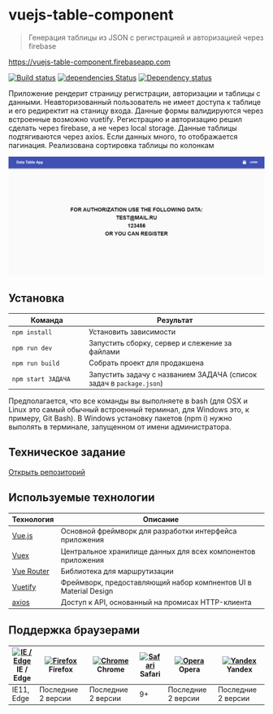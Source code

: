 # vuejs-table-component
> Генерация таблицы из JSON с регистрацией и авторизацией через firebase

https://vuejs-table-component.firebaseapp.com

[![Build status][travis-image]][travis-url] [![dependencies Status](https://david-dm.org/webistomin/vuejs-table-component/status.svg)](https://david-dm.org/webistomin/vuejs-table-component) [![Dependency status][dependency-image]][dependency-url] 

Приложение рендерит страницу регистрации, авторизации и таблицы с данными. Неавторизованный пользователь не имеет доступа к таблице и его редиректит на станицу входа. Данные формы валидируются через встроенные возможно vuetify. Регистрацию и авторизацию решил сделать через firebase, а не через local storage. Данные таблицы подтягиваются через axios. Если данных много, то отображается пагинация. Реализована сортировка таблицы по колонкам

<img src='example.gif'>

## Установка

<table>
  <thead>
    <tr>
      <th>Команда</th>
      <th>Результат</th>
    </tr>
  </thead>
  <tbody>
    <tr>
      <td width="30%"><code>npm install</code></td>
      <td>Установить зависимости</td>
    </tr>
    <tr>
      <td><code>npm run dev</code></td>
      <td>Запустить сборку, сервер и слежение за файлами</td>
    </tr>
     <tr>
      <td><code>npm run build</code></td>
      <td>Собрать проект для продакшена</td>
    </tr>
    <tr>
      <td><code>npm start ЗАДАЧА</code></td>
      <td>Запустить задачу с названием ЗАДАЧА (список задач в <code>package.json</code>)</td>
    </tr>
  </tbody>
</table>

Предполагается, что все команды вы выполняете в bash (для OSX и Linux это самый обычный встроенный терминал, для Windows это, к примеру, Git Bash). В Windows установку пакетов (npm i) нужно выполять в терминале, запущенном от имени администратора.

## Техническое задание 
<a href="https://github.com/vecherkin/frontend-test-tasks" target="_blank">Открыть репозиторий</a>

## Используемые технологии

<table>
  <thead>
    <tr>
      <th>Технология</th>
      <th>Описание</th>
    </tr>
  </thead>
  <tbody>
    <tr>
      <td><a href="https://ru.vuejs.org/index.html">Vue.js</a></td>
      <td>Основной фреймворк для разработки интерфейса приложения</td>
    </tr>
    <tr>
      <td><a href="https://vuex.vuejs.org/ru/">Vuex</a></td>
      <td>Центральное хранилище данных для всех компонентов приложения</td>
    </tr>
     <tr>
      <td><a href="https://router.vuejs.org/ru/">Vue Router</a></td>
      <td>Библиотека для маршрутизации</td>
    </tr>
     <tr>
      <td><a href="https://vuetifyjs.com/ru/">Vuetify</a></td>
      <td>Фреймворк, предоставляющий набор компнентов UI в Material Design</td>
    </tr>
    <tr>
      <td><a href="https://ru.vuejs.org/v2/cookbook/using-axios-to-consume-apis.html">axios</a></td>
      <td>Доступ к API, основанный на промисах HTTP-клиента</td>
    </tr>
  </tbody>
</table>

## Поддержка браузерами

| [<img src="https://raw.githubusercontent.com/alrra/browser-logos/master/src/edge/edge_48x48.png" alt="IE / Edge" width="24px" height="24px" />](http://godban.github.io/browsers-support-badges/)</br>IE / Edge | [<img src="https://raw.githubusercontent.com/alrra/browser-logos/master/src/firefox/firefox_48x48.png" alt="Firefox" width="24px" height="24px" />](http://godban.github.io/browsers-support-badges/)</br>Firefox | [<img src="https://raw.githubusercontent.com/alrra/browser-logos/master/src/chrome/chrome_48x48.png" alt="Chrome" width="24px" height="24px" />](http://godban.github.io/browsers-support-badges/)</br>Chrome | [<img src="https://raw.githubusercontent.com/alrra/browser-logos/master/src/safari/safari_48x48.png" alt="Safari" width="24px" height="24px" />](http://godban.github.io/browsers-support-badges/)</br>Safari| [<img src="https://raw.githubusercontent.com/alrra/browser-logos/master/src/opera/opera_48x48.png" alt="Opera" width="24px" height="24px" />](http://godban.github.io/browsers-support-badges/)</br>Opera | [<img src="https://raw.githubusercontent.com/alrra/browser-logos/master/src/yandex/yandex_48x48.png" alt="Yandex" width="24px" height="24px" />](http://godban.github.io/browsers-support-badges/)</br>Yandex |
| --------- | --------- | --------- | --------- |--------- | --------- |
| IE11, Edge|Последние 2 версии|Последние 2 версии| 9+ |Последние 2 версии| Последние 2 версии |

[travis-image]: https://travis-ci.org/webistomin/vuejs-table-component.svg?branch=master
[travis-url]: https://travis-ci.org/webistomin/vuejs-table-component
[dependency-image]: https://david-dm.org/webistomin/vuejs-table-component/dev-status.svg
[dependency-url]: https://david-dm.org/webistomin/vuejs-table-component

